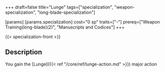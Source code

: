 +++
draft=false
title="Lunge"
tags=["specialization", "weapon-specialization", "long-blade-specialization"]

[params]
  [params.specialization]
    cost="0 sp"
    traits=["-"]
    prereq=["Weapon Training(long-blade)(2)", "Manuscripts and Codices"]
+++

{{< specialization-front >}}

## Description

You gain the [Lunge]({{< ref "/core/ref/lunge-action.md" >}}) major action

